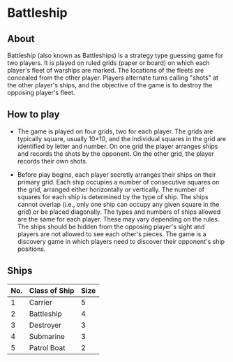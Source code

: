 # Battleship

## About

Battleship (also known as Battleships) is a strategy type guessing game for two players. It is played on ruled grids (paper or board) on which each player's fleet of warships are marked. The locations of the fleets are concealed from the other player. Players alternate turns calling "shots" at the other player's ships, and the objective of the game is to destroy the opposing player's fleet.

## How to play

- The game is played on four grids, two for each player. The grids are typically square, usually 10×10, and the individual squares in the grid are identified by letter and number. On one grid the player arranges ships and records the shots by the opponent. On the other grid, the player records their own shots.

- Before play begins, each player secretly arranges their ships on their primary grid. Each ship occupies a number of consecutive squares on the grid, arranged either horizontally or vertically. The number of squares for each ship is determined by the type of ship. The ships cannot overlap (i.e., only one ship can occupy any given square in the grid) or be placed diagonally. The types and numbers of ships allowed are the same for each player. These may vary depending on the rules. The ships should be hidden from the opposing player's sight and players are not allowed to see each other's pieces. The game is a discovery game in which players need to discover their opponent's ship positions.

## Ships

| No. | Class of Ship | Size |
| --- | ------------- | ---- |
| 1   | Carrier       | 5    |
| 2   | Battleship    | 4    |
| 3   | Destroyer     | 3    |
| 4   | Submarine     | 3    |
| 5   | Patrol Boat   | 2    |

